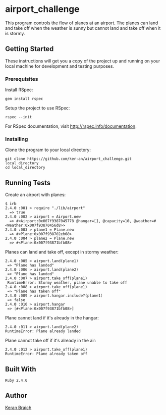 # airport_challenge

This program controls the flow of planes at an airport. The planes can land and take off when the weather is sunny but cannot land and take off when it is stormy.

## Getting Started

These instructions will get you a copy of the project up and running on your local machine for development and testing purposes.

### Prerequisites

Install RSpec:

```
gem install rspec
```

Setup the project to use RSpec:

```
rspec --init
```

For RSpec documentation, visit http://rspec.info/documentation.

### Installing

Clone the program to your local directory:

```
git clone https://github.com/ker-an/airport_challenge.git local_directory
cd local_directory
```

## Running Tests

Create an airport with planes:

```
$ irb
2.4.0 :001 > require "./lib/airport"
  => true
2.4.0 :002 > airport = Airport.new
  => #<Airport:0x007f9387045778 @hangar=[], @capacity=10, @weather=#<Weather:0x007f93870456d8>>
2.4.0 :003 > plane1 = Plane.new
  => #<Plane:0x007f938702eb68>
2.4.0 :004 > plane2 = Plane.new
  => #<Plane:0x007f93871bfb08>
 ```

 Planes can land and take off, except in stormy weather:

 ```
2.4.0 :005 > airport.land(plane1)
  => "Plane has landed"
2.4.0 :006 > airport.land(plane2)
  => "Plane has landed"
2.4.0 :007 > airport.take_off(plane1)
  RuntimeError: Stormy weather, plane unable to take off
2.4.0 :008 > airport.take_off(plane1)
  => "Plane has taken off"
2.4.0 :009 > airport.hangar.include?(plane1)
  => false
2.4.0 :010 > airport.hangar
  => [#<Plane:0x007f93871bfb08>]
 ```

Plane cannot land if it's already in the hangar:

```
2.4.0 :011 > airport.land(plane2)
RuntimeError: Plane already landed
```

Plane cannot take off if it's already in the air:

```
2.4.0 :012 > airport.take_off(plane1)
RuntimeError: Plane already taken off
```

## Built With

```
Ruby 2.4.0
```

## Author

[Keran Braich](https://github.com/ker-an)
